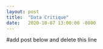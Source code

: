 ```yaml
---
layout: post
title:  "Data Critique"
date:   2020-10-07 13:00:00 -0800
---
```


#add post below and delete this line
